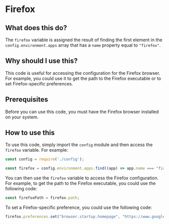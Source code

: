 
  
   # **Firefox**

## What does this do?

The `firefox` variable is assigned the result of finding the first element in the `config.environment.apps` array that has a `name` property equal to `"firefox"`.

## Why should I use this?

This code is useful for accessing the configuration for the Firefox browser. For example, you could use it to get the path to the Firefox executable or to set Firefox-specific preferences.

## Prerequisites

Before you can use this code, you must have the Firefox browser installed on your system.

## How to use this

To use this code, simply import the `config` module and then access the `firefox` variable. For example:

```javascript
const config = require('./config');

const firefox = config.environment.apps.find((app) => app.name === "firefox");
```

You can then use the `firefox` variable to access the Firefox configuration. For example, to get the path to the Firefox executable, you could use the following code:

```javascript
const firefoxPath = firefox.path;
```

To set a Firefox-specific preference, you could use the following code:

```javascript
firefox.preferences.set("browser.startup.homepage", "https://www.google.com");
```
  
  
